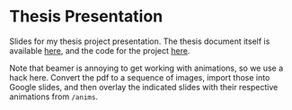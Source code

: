 # Thesis Presentation

Slides for my thesis project presentation. The thesis document itself is available [here](https://github.com/Thomas-Malcolm/thesis-document), and 
the code for the project [here](https://github.com/Thomas-Malcolm/thesis-code).

Note that beamer is annoying to get working with animations, so we use a hack here. Convert the pdf to a sequence of images, import those 
into Google slides, and then overlay the indicated slides with their respective animations from `/anims`.